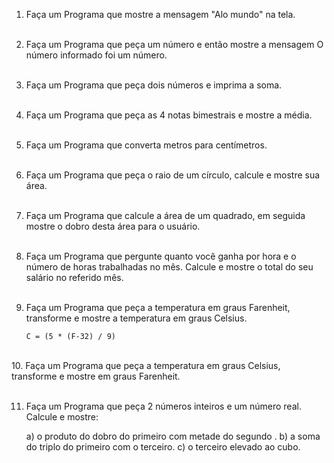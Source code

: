 1. Faça um Programa que mostre a mensagem "Alo mundo" na tela. <br><br>

2. Faça um Programa que peça um número e então mostre a mensagem O número informado foi um número. <br><br>

3. Faça um Programa que peça dois números e imprima a soma. <br><br>

4. Faça um Programa que peça as 4 notas bimestrais e mostre a média. <br><br>

5. Faça um Programa que converta metros para centímetros. <br><br>

6. Faça um Programa que peça o raio de um círculo, calcule e mostre sua área. <br><br>

7. Faça um Programa que calcule a área de um quadrado, em seguida mostre o dobro desta área para o usuário. <br><br>

8. Faça um Programa que pergunte quanto você ganha por hora e o número de horas trabalhadas no mês. Calcule e mostre o total do seu salário no referido mês. <br><br>

9. Faça um Programa que peça a temperatura em graus Farenheit, transforme e mostre a temperatura em graus Celsius.

   `C = (5 * (F-32) / 9)` 
<br>
10. Faça um Programa que peça a temperatura em graus Celsius, transforme e mostre em graus Farenheit. <br><br>

11. Faça um Programa que peça 2 números inteiros e um número real. Calcule e mostre:

    a) o produto do dobro do primeiro com metade do segundo .
    b) a soma do triplo do primeiro com o terceiro.
    c) o terceiro elevado ao cubo. 